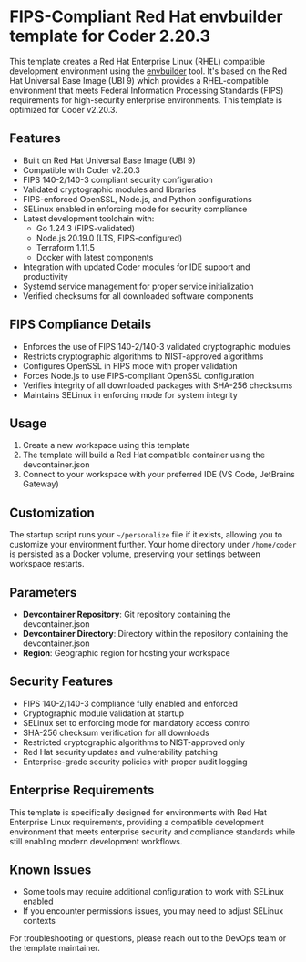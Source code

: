 # FIPS-Compliant Red Hat envbuilder template for Coder 2.20.3

This template creates a Red Hat Enterprise Linux (RHEL) compatible development environment using the [envbuilder](https://github.com/coder/envbuilder) tool. It's based on the Red Hat Universal Base Image (UBI 9) which provides a RHEL-compatible environment that meets Federal Information Processing Standards (FIPS) requirements for high-security enterprise environments. This template is optimized for Coder v2.20.3.

## Features

- Built on Red Hat Universal Base Image (UBI 9)
- Compatible with Coder v2.20.3
- FIPS 140-2/140-3 compliant security configuration
- Validated cryptographic modules and libraries
- FIPS-enforced OpenSSL, Node.js, and Python configurations
- SELinux enabled in enforcing mode for security compliance
- Latest development toolchain with:
  - Go 1.24.3 (FIPS-validated)
  - Node.js 20.19.0 (LTS, FIPS-configured)
  - Terraform 1.11.5
  - Docker with latest components
- Integration with updated Coder modules for IDE support and productivity
- Systemd service management for proper service initialization
- Verified checksums for all downloaded software components

## FIPS Compliance Details

- Enforces the use of FIPS 140-2/140-3 validated cryptographic modules
- Restricts cryptographic algorithms to NIST-approved algorithms
- Configures OpenSSL in FIPS mode with proper validation
- Forces Node.js to use FIPS-compliant OpenSSL configuration 
- Verifies integrity of all downloaded packages with SHA-256 checksums
- Maintains SELinux in enforcing mode for system integrity

## Usage

1. Create a new workspace using this template
2. The template will build a Red Hat compatible container using the devcontainer.json
3. Connect to your workspace with your preferred IDE (VS Code, JetBrains Gateway)

## Customization

The startup script runs your `~/personalize` file if it exists, allowing you to customize your environment further.
Your home directory under `/home/coder` is persisted as a Docker volume, preserving your settings between workspace restarts.

## Parameters

- **Devcontainer Repository**: Git repository containing the devcontainer.json
- **Devcontainer Directory**: Directory within the repository containing the devcontainer.json
- **Region**: Geographic region for hosting your workspace

## Security Features

- FIPS 140-2/140-3 compliance fully enabled and enforced
- Cryptographic module validation at startup
- SELinux set to enforcing mode for mandatory access control
- SHA-256 checksum verification for all downloads
- Restricted cryptographic algorithms to NIST-approved only
- Red Hat security updates and vulnerability patching
- Enterprise-grade security policies with proper audit logging

## Enterprise Requirements

This template is specifically designed for environments with Red Hat Enterprise Linux requirements, providing a compatible development environment that meets enterprise security and compliance standards while still enabling modern development workflows.

## Known Issues

- Some tools may require additional configuration to work with SELinux enabled
- If you encounter permissions issues, you may need to adjust SELinux contexts

For troubleshooting or questions, please reach out to the DevOps team or the template maintainer.